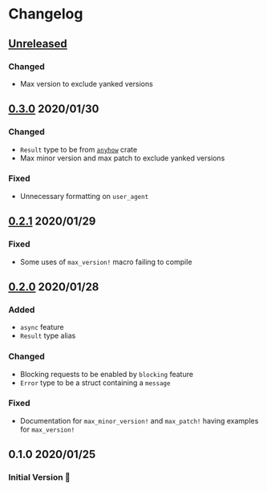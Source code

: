 # Changelog

## [Unreleased](https://github.com/spenserblack/check-latest-rs/compare/v0.3.0...master)
### Changed
- Max version to exclude yanked versions

## [0.3.0] 2020/01/30
### Changed
- `Result` type to be from [`anyhow`](https://crates.io/crates/anyhow) crate
- Max minor version and max patch to exclude yanked versions

### Fixed
- Unnecessary formatting on `user_agent`

## [0.2.1] 2020/01/29
### Fixed
- Some uses of `max_version!` macro failing to compile

## [0.2.0] 2020/01/28
### Added
- `async` feature
- `Result` type alias

### Changed
- Blocking requests to be enabled by `blocking` feature
- `Error` type to be a struct containing a `message`

### Fixed
- Documentation for `max_minor_version!` and `max_patch!` having examples for `max_version!`

## 0.1.0 2020/01/25
### Initial Version :tada:

[0.3.0]: https://github.com/spenserblack/check-latest-rs/compare/v0.2.1...v0.3.0
[0.2.1]: https://github.com/spenserblack/check-latest-rs/compare/v0.2.0...v0.2.1
[0.2.0]: https://github.com/spenserblack/check-latest-rs/compare/v0.1.0...v0.2.0
